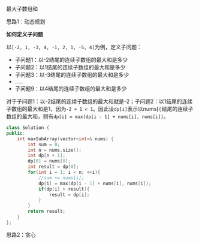 最大子数组和

思路1：动态规划

**如何定义子问题**

以`[-2, 1, -3, 4, -1, 2, 1, -5, 4]`为例，定义子问题：

- 子问题1：以-2结尾的连续子数组的最大和是多少
- 子问题2：以1结尾的连续子数组的最大和是多少
- 子问题3：以-3结尾的连续子数组的最大和是多少
- .....
- 子问题9：以4结尾的连续子数组的最大和是多少

对于子问题1：以-2结尾的连续子数组的最大和就是-2；子问题2：以1结尾的连续子数组的最大和是1，因为`-2 + 1 < 1`。因此设`dp[i]`表示以nums[i]结尾的连续子数组的最大和，则有`dp[i] = max(dp[i - 1] + nums[i], nums[i])`。

```C++
class Solution {
public:
    int maxSubArray(vector<int>& nums) {
        int sum = 0;
        int n = nums.size();
        int dp[n + 1];
        dp[0] = nums[0];
        int result = dp[0];
        for(int i = 1; i < n; ++i){
            //sum += nums[i];
            dp[i] = max(dp[i - 1] + nums[i], nums[i]);
            if(dp[i] > result){
                result = dp[i];
            }           
        }
        return result;
    }
};
```

思路2：贪心

